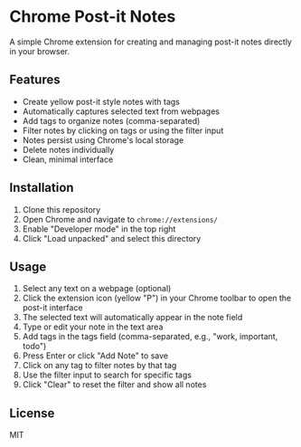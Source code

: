 # Chrome Post-it Notes

A simple Chrome extension for creating and managing post-it notes directly in your browser.

## Features

- Create yellow post-it style notes with tags
- Automatically captures selected text from webpages
- Add tags to organize notes (comma-separated)
- Filter notes by clicking on tags or using the filter input
- Notes persist using Chrome's local storage
- Delete notes individually
- Clean, minimal interface

## Installation

1. Clone this repository
2. Open Chrome and navigate to `chrome://extensions/`
3. Enable "Developer mode" in the top right
4. Click "Load unpacked" and select this directory

## Usage

1. Select any text on a webpage (optional)
2. Click the extension icon (yellow "P") in your Chrome toolbar to open the post-it interface
3. The selected text will automatically appear in the note field
4. Type or edit your note in the text area
5. Add tags in the tags field (comma-separated, e.g., "work, important, todo")
6. Press Enter or click "Add Note" to save
7. Click on any tag to filter notes by that tag
8. Use the filter input to search for specific tags
9. Click "Clear" to reset the filter and show all notes

## License

MIT